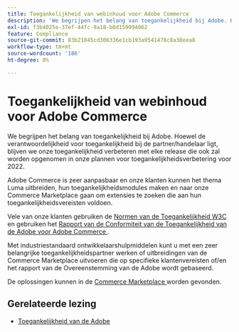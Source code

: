 ```yaml
---
title: Toegankelijkheid van webinhoud voor Adobe Commerce
description: 'We begrijpen het belang van toegankelijkheid bij Adobe. Hoewel de verantwoordelijkheid voor toegankelijkheid bij de partner/handelaar ligt, blijven we onze toegankelijkheid verbeteren met elke release die ook zal worden opgenomen in onze plannen voor toegankelijkheidsverbetering voor 2022.  '
exl-id: f3b4025e-37ef-44fc-9a18-b0d159994062
feature: Compliance
source-git-commit: 83b21845cd306336e1cb193a9541478c8a38eea8
workflow-type: tm+mt
source-wordcount: '186'
ht-degree: 0%

---
```


# Toegankelijkheid van webinhoud voor Adobe Commerce

We begrijpen het belang van toegankelijkheid bij Adobe. Hoewel de verantwoordelijkheid voor toegankelijkheid bij de partner/handelaar ligt, blijven we onze toegankelijkheid verbeteren met elke release die ook zal worden opgenomen in onze plannen voor toegankelijkheidsverbetering voor 2022.

Adobe Commerce is zeer aanpasbaar en onze klanten kunnen het thema Luma uitbreiden, hun toegankelijkheidsmodules maken en naar onze Commerce Marketplace gaan om extensies te zoeken die aan hun toegankelijkheidsvereisten voldoen.

Vele van onze klanten gebruiken de [ Normen van de Toegankelijkheid W3C ](https://www.w3.org/WAI/standards-guidelines/) en gebruiken het [ Rapport van de Conformiteit van de Toegankelijkheid van de Adobe voor Adobe Commerce ](https://www.adobe.com/accessibility/compliance/adobe-commerce-2021-acr.html).

Met industriestandaard ontwikkelaarshulpmiddelen kunt u met een zeer belangrijke toegankelijkheidspartner werken of uitbreidingen van de Commerce Marketplace uitvoeren die op specifieke klantenvereisten of/en het rapport van de Overeenstemming van de Adobe wordt gebaseerd.

De oplossingen kunnen in de [ Commerce Marketplace ](https://marketplace.magento.com/) worden gevonden.

## Gerelateerde lezing

* [ Toegankelijkheid van de Adobe ](https://www.adobe.com/accessibility.html)
